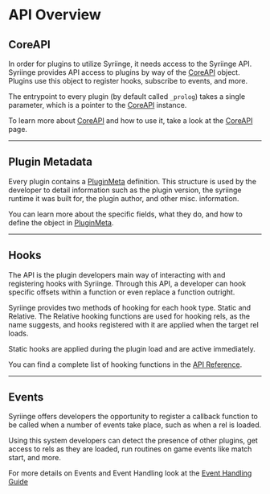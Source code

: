 # **API Overview**
## **CoreAPI**
In order for plugins to utilize Syriinge, it needs access to the Syriinge API. Syriinge provides API access to plugins by way of the [CoreAPI](CoreAPI.md) object. Plugins use this object to register hooks, subscribe to events, and more. 

The entrypoint to every plugin (by default called `_prolog`) takes a single parameter, which is a pointer to the [CoreAPI](CoreAPI.md) instance. 

To learn more about [CoreAPI](CoreAPI.md) and how to use it, take a look at the [CoreAPI](CoreAPI.md) page.

---

## **Plugin Metadata**
Every plugin contains a [PluginMeta](PluginMeta.md) definition. This structure is used by the developer to detail information such as the plugin version, the syriinge runtime it was built for, the plugin author, and other misc. information. 

You can learn more about the specific fields, what they do, and how to define the object in [PluginMeta](PluginMeta.md).

---

## **Hooks**
The API is the plugin developers main way of interacting with and registering hooks with Syriinge. Through this API, a developer can hook specific offsets within a function or even replace a function outright.

Syriinge provides two methods of hooking for each hook type. Static and Relative. The Relative hooking functions are used for hooking rels, as the name suggests, and hooks registered with it are applied when the target rel loads.

Static hooks are applied during the plugin load and are active immediately.

You can find a complete list of hooking functions in the [API Reference](CoreAPI.md/#static-hooking-methods). 

---

## **Events**
Syriinge offers developers the opportunity to register a callback function to be called when a number of events take place, such as when a rel is loaded. 

Using this system developers can detect the presence of other plugins, get access to rels as they are loaded, run routines on game events like match start, and more.

For more details on Events and Event Handling look at the [Event Handling Guide](../guides/event-handling.md)